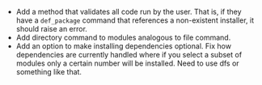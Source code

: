 * Add a method that validates all code run by the user. That is, if they have a `def_package`
  command that references a non-existent installer, it should raise an error.
* Add directory command to modules analogous to file command.
* Add an option to make installing dependencies optional. Fix how dependencies are currently handled
  where if you select a subset of modules only a certain number will be installed. Need to use dfs
  or something like that.
